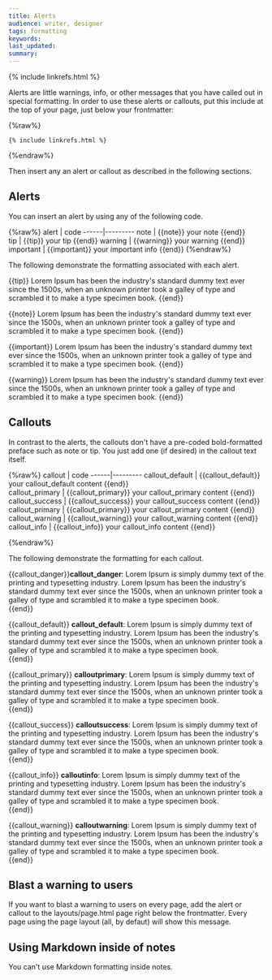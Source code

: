```yaml
---
title: Alerts
audience: writer, designer
tags: formatting
keywords: 
last_updated: 
summary: 
---
```

{% include linkrefs.html %} 

Alerts are little warnings, info, or other messages that you have called out in special formatting. In order to use these alerts or callouts, put this include at the top of your page, just below your frontmatter:

{%raw%}
```liquid
{% include linkrefs.html %}
```
{%endraw%}

Then insert any an alert or callout as described in the following sections.

## Alerts

You can insert an alert by using any of the following code.

{%raw%}
alert | code
------|---------
note | {{note}} your note {{end}}  
tip | {{tip}} your tip {{end}} 
warning | {{warning}} your warning {{end}}
important | {{important}} your important info {{end}} 
{%endraw%}

The following demonstrate the formatting associated with each alert.

{{tip}} Lorem Ipsum has been the industry's standard dummy text ever since the 1500s, when an unknown printer took a galley of type and scrambled it to make a type specimen book. {{end}}

{{note}} Lorem Ipsum has been the industry's standard dummy text ever since the 1500s, when an unknown printer took a galley of type and scrambled it to make a type specimen book. {{end}}

{{important}} Lorem Ipsum has been the industry's standard dummy text ever since the 1500s, when an unknown printer took a galley of type and scrambled it to make a type specimen book. {{end}}

{{warning}} Lorem Ipsum has been the industry's standard dummy text ever since the 1500s, when an unknown printer took a galley of type and scrambled it to make a type specimen book. {{end}}

## Callouts

In contrast to the alerts, the callouts don't have a pre-coded bold-formatted preface such as note or tip. You just add one (if desired) in the callout text itself.

{%raw%}
callout | code
------|---------
callout_default | {{callout_default}} your callout_default content  {{end}}  
callout_primary | {{callout_primary}} your callout_primary content {{end}} 
callout_success | {{callout_success}} your callout_success content {{end}}
callout_primary | {{callout_primary}} your callout_primary content {{end}} 
callout_warning | {{callout_warning}} your callout_warning content {{end}} 
callout_info | {{callout_info}} your callout_info content {{end}} 

{%endraw%}

The following demonstrate the formatting for each callout. 

{{callout_danger}}<b>callout_danger</b>: Lorem Ipsum is simply dummy text of the printing and typesetting industry. Lorem Ipsum has been the industry's standard dummy text ever since the 1500s, when an unknown printer took a galley of type and scrambled it to make a type specimen book.  
{{end}}


{{callout_default}}
<b>callout_default</b>: Lorem Ipsum is simply dummy text of the printing and typesetting industry. Lorem Ipsum has been the industry's standard dummy text ever since the 1500s, when an unknown printer took a galley of type and scrambled it to make a type specimen book.  
{{end}}

{{callout_primary}}
<b>calloutprimary</b>: Lorem Ipsum is simply dummy text of the printing and typesetting industry. Lorem Ipsum has been the industry's standard dummy text ever since the 1500s, when an unknown printer took a galley of type and scrambled it to make a type specimen book.  
{{end}}

{{callout_success}}
<b>calloutsuccess</b>: Lorem Ipsum is simply dummy text of the printing and typesetting industry. Lorem Ipsum has been the industry's standard dummy text ever since the 1500s, when an unknown printer took a galley of type and scrambled it to make a type specimen book.  
{{end}}

{{callout_info}}
<b>calloutinfo</b>: Lorem Ipsum is simply dummy text of the printing and typesetting industry. Lorem Ipsum has been the industry's standard dummy text ever since the 1500s, when an unknown printer took a galley of type and scrambled it to make a type specimen book.  
{{end}}

{{callout_warning}}
<b>calloutwarning</b>: Lorem Ipsum is simply dummy text of the printing and typesetting industry. Lorem Ipsum has been the industry's standard dummy text ever since the 1500s, when an unknown printer took a galley of type and scrambled it to make a type specimen book.  
{{end}}


## Blast a warning to users

If you want to blast a warning to users on every page, add the alert or callout to the layouts/page.html page right below the frontmatter. Every page using the page layout (all, by defaut) will show this message.

## Using Markdown inside of notes

You can't use Markdown formatting inside notes.

